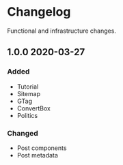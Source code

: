 # Changelog

Functional and infrastructure changes.

## 1.0.0 2020-03-27
### Added
- Tutorial
- Sitemap
- GTag
- ConvertBox
- Politics

### Changed
- Post components
- Post metadata